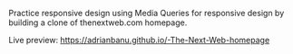 Practice responsive design using Media Queries for responsive design by building a clone of thenextweb.com homepage.

Live preview: https://adrianbanu.github.io/-The-Next-Web-homepage